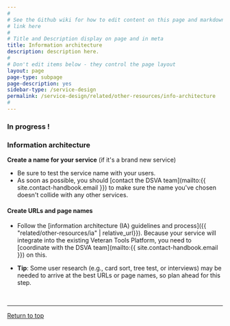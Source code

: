 ```yaml
---
#
# See the Github wiki for how to edit content on this page and markdown styles you can use:
# link here
#
# Title and Description display on page and in meta
title: Information architecture
description: description here.
#
# Don't edit items below - they control the page layout
layout: page
page-type: subpage
page-description: yes
sidebar-type: /service-design
permalink: /service-design/related/other-resources/info-architecture
#
---
```


### In progress !

### Information architecture

**Create a name for your service** (if it's a brand new service)

* Be sure to test the service name with your users.
* As soon as possible, you should [contact the DSVA team](mailto:{{ site.contact-handbook.email }}) to make sure the name you've chosen doesn't collide with any other services.


#### Create URLs and page names
  * Follow the [information architecture (IA) guidelines and process]({{ "related/other-resources/ia" | relative_url}}). Because your service will integrate into the existing Veteran Tools Platform, you need to [coordinate with the DSVA team](mailto:{{ site.contact-handbook.email }}) on this.

  * **Tip**: Some user research (e.g., card sort, tree test, or interviews) may be needed to arrive at the best URLs or page names, so plan ahead for this step.

<br/>

<hr>

<a href="#">Return to top</a>
